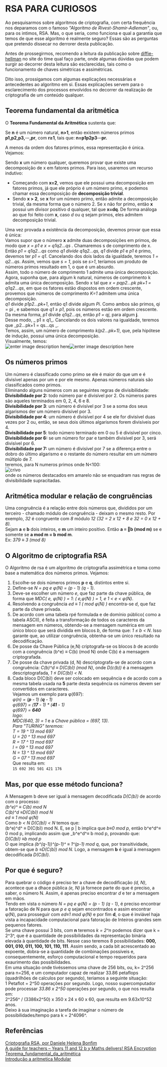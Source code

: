 ﻿---
layout: post
category: example2
---

# RSA PARA CURIOSOS

Ao pesquisarmos sobre algoritmos de criptografia, com certa frequência nos deparamos com o famoso _"Algoritmo de Rivest-Shamir-Adleman"_, ou, para os intimos, RSA. Mas, o que seria, como funciona e qual a garantia que temos de que esse algoritmo é realmente seguro? Essas são as perguntas que pretendo dissecar no derrorer desta publicação.

Antes de prossegirmos, recomendo a leitura da publicação sobre [diffie-hellman]([https://deadlock.team/wtf/2019/01/23/Diffie-Hellman/](https://deadlock.team/wtf/2019/01/23/Diffie-Hellman/)) no site do time qual faço parte, onde algumas dúvidas que podem surgir ao decorrer desta leitura são esclarecidas,
tais como o funcionamento de chaves simétricas e assimétricas.

Dito isso, prossigamos com algumas explicações necessárias e antecedentes ao algoritmo em si. Essas explicações servem para o esclarecimento dos processos envolvidos no decorrer da realização de criptografia de um conteúdo qualquer.

## Teorema fundamental da aritmética

O **Teorema Fundamental da Aritmética** sustenta que:

Se **n** é um número natural, **n>1**, então existem números primos **p1,p2,p3,⋯,pr**, com **r≥1**, tais que:
	**n=p1p2p3⋯pr.**

A menos da ordem dos fatores primos, essa representação é única. Vejamos:

Sendo **x** um número qualquer, queremos provar que existe uma decomposição de x em fatores primos. Para isso, usaremos um recurso indutivo:  
-   Começando com **x=2**, vemos que ele possui uma decomposição em fatores primos, já que ele próprio é um número primo, e podemos chamar essa decomposição de  **decomposição trivial**.
-   Sendo **x > 2**, se **x** for um número primo, então admite a decomposição trivial, da mesma forma que o número 2. Se x não for primo, então **x** possui um divisor positivo d qualquer, tal que **x=dq**. De forma análoga ao que foi feito com **x**, caso _d_ ou _q_ sejam primos, eles admitem decomposição trivial. 
   
   
Uma vez provada a existência da decomposição, devemos provar que essa é única:  
Vamos supor que o número **x** admite duas decomposições em primos, de modo que _x = p1 e x = q1q2...qs_ . Chamaremos s de comprimento de x.  
Então  _p1 = q1q2...qs_ como _q1 divide  q1q2...qs, q1_ divide _p1_  e  _p1_ é primo, devemos ter  _p1 = q1_. Cancelando dos dois lados da igualdade, teremos  _1 = q2...qs_. Assim, vemos que  _s = 1_, pois se  _s>1_, teríamos um produto de números primos resultado em 1, o que é um absurdo.  
Assim, todo o número de comprimento 1 admite uma única decomposição.  
Agora, suponha que, para algum k natural, números de comprimento k admita uma única decomposição. Sendo x tal que  _x = pqp2...pk pk+1 = q1q2...qs_, em que os fatores estão dispostos em ordem crescente, provemos que números de comprimento  _K=1_ admitem uma única decomposição.  
_q1_  divide  _p1p2...pk+1_, então  q1  divide algum  _Pi_. Como ambos são primos, qi = pi  , e sabemos que  _q1 ≥ p1_, pois os números estão em ordem crescente. Da mesma forma,  _p1_ divide _q1q2...qs_, então _p1 = qj_, para algum **j**.  
Desse modo, _ p1 ≥ q1_. Cancelando os dois valores na igualdade, teremos que _p2...pk+1 = qs...qs _.  
Temos, assim, um número de comprimento  _k(p2...pk+1)_, que, pela hipótese de indução, possui uma única decomposição.  
Visualmente, temos:  
  ![enter image description here](http://clubes.obmep.org.br/blog/wp-content/uploads/2015/11/primos2.png)![enter image description here](http://clubes.obmep.org.br/blog/wp-content/uploads/2015/11/primos1.png)  
## Os números primos  
Um número é classificado como primo se ele é maior do que um e é divisível apenas por um e por ele mesmo. Apenas números naturais são classificados como primos.  
Eliminando alguns números com as seguintes regras de divisibilidade:  
**Divisibilidade por 2:** todo número par é divisível por 2. Os números pares são aqueles terminados em 0, 2, 4, 6 e 8.  
**Divisibilidade por 3**: um número é divisível por 3 se a soma dos seus algarismos der um número divisível por 3.  
**Divisibilidade por 4**: um número é divisível por 4 se ele for divisível duas vezes por 2 ou, então, se seus dois últimos algarismos forem divisíveis por 4.  
**Divisibilidade por 5**: todo número terminado em 0 ou 5 é divisível por cinco.  
**Divisibilidade por 6:**  se um número for par e também divisível por 3, será divisível por 6.  
**Divisibilidade por 7:**  um número é divisível por 7 se a diferença entre o dobro do último algarismo e o restante do número resultar em um número múltiplo de 7.  
teremos, para N numeros primos onde N<100:  
![crivo](https://s1.static.brasilescola.uol.com.br/img/2015/11/numeros-primos-.jpg)  
onde os números destacados em amarelo não se enquadram nas regras de divisibilidade supracitadas.  
## Aritmética modular e relação de congruências  
Uma congruência é a relação entre dois números que, divididos por um terceiro - chamado módulo de congruência - deixam o mesmo resto. Por exemplo, _32_ é congruente com _8_ módulo _12 (32 = 2 x 12 + 8 e 32 = 0 x 12 + 8)._   
Sejam **a** e **b** dois inteiros, e **m** um inteiro positivo. Então **a ≡ b (mod m)** se e somente se **a mod m = b mod m**.  
Ex: _379 ≡ 3 (mod 8)_    
## O Algoritmo de criptografia RSA  
O Algoritmo de rsa é um algoritmo de criptografia assimétrica e toma como base a matemática dos números primos. Vejamos:  
1.  Escolhe-se dois números primos **p** e **q**, distintos entre si.
2. Define-se _N = pq e φ(N) = (p - 1) (q - 1)_.
3. Deve-se escolher um número _e_, que faz parte da chave pública, de forma que _MDC( e, φ(N) ) = 1_: _( e,φ(N) ) = 1, e 1 < e < φ(N)_.
4. Resolvendo a congruência _ed ≡ 1 ( mod φ(N) )_ encontra-se _d_, que faz parte da chave privada.
5. De acordo com uma tabela rpé formulada e de domínio público( como a tabela ASCII), é feita a transformação de todos os caracteres da mensagem em números, obtendo-se a mensagem numérica em um único bloco que será dividida em blocos _b_, de forma que:  _1 ≤ b < N_. Isso garante que, ao utilizar congruência, obtenha-se um único resultado na decodificação.
6. De posse da Chave Pública (e,N) criptografa-se os blocos _b_ de acordo com a congruência (b^e) ≡ C(b) (mod N) onde C(b) é a mensagem criptografada.
7. De posse da chave privada (d, N) descriptografa-se de acordo com a congruência: _C(b)^d ≡ D(C(b)) (mod N)_, onde _D(c(b))_ é a mensagem descriptografada, _1 ≤ D(C(b)) < N._
8. Cada bloco D(C(b)) deve ser colocado em sequência e de acordo com a mesma tabela usada na **5** parte desta sequência  os números devem ser convertidos em caracteres.  
Vejamos um exemplo para φ(697):  
_φ(n) = (**p** - 1)  (**q** - 1)_  
_φ(697) = (**17** - 1) * (**41** - 1)_  
_φ(697) = **640**_  
*logo*:  
_MDC(640, 3) = 1_ e a _Chave pública = (697, 13)._  
*Para "TURING" teremos:*  
_T = 19 ^ 13 mod 697_  
_U = 20 ^ 13 mod 697_  
_R = 17 ^ 13 mod 697_  
_I = 09 ^ 13 mod 697_  
_N = 13 ^ 13 mod 697_  
_G = 07 ^ 13 mod 697_  
Que resulta em:  
`15 692 391 501 421 176`   
## Mas, por que esse método funciona?  
A Mensagem b deve ser igual à mensagem decodificada _D(C(b))_ de acordo com o processo:  
_(b^e)^ ≡ C(b) mod N_  
_C(b)^d ≡D(C(b)) mod N_  
_ed ≡ 1 mod φ(N)_  
Como _b < N D(C(b)) < N_ temos que:  
(b^e)^d^ ≡ D(C(b)) mod N. E, se p | b implica que _b≡0 mod p_, então b^e^d^≡ 0 mod p, implicando assim que _b^e^d^≡ b mod p, provando que:  
_D(C(b)) ≡b mod p_  
O que implica _(b^(q-1))^(p-1)^ ≡ 1^(p-1) mod q_, que, por transitividade, obtem-se que _b ≡D(C(b)) mod N._ Logo, a mensagem **b** é igual à mensagem decodificada _D(C(b))_.  
## Por que é seguro?  
Para quebrar o código é preciso ter a chave de decodificação _(d, N)_, acontece que a dhace pública _(e, N)_ já fornece parte do que é preciso, a saber, o número N. Assim, é apenas preciso encontrar _d_ e ter a mensagem em mãos.  
Tendo em vista o  número  _N = pq e φ(N) = (p - 1) (q - 1)_, é preciso encontrar a fatoração de N para que _p e q_ sejam encontrrados e assim encontrar φ(N), para prosseguir com _ed≡1 mod φ(N)_ e por fim **d**, o que é inviável haja vista a incapacidade computacional para fatoração de Inteiros grandes sem pequenos fatores.  
Se uma chave possui 3 bits, com **n** teremos _k = 2^n_ podemos dizer que k = 2^3^, que é a quantidade de possibilidades da representação binária elevada à quantidade de bits. Nesse caso teremos 8 possibilidades: **000, 001, 010, 011, 100, 101, 110, 111**. Assim sendo, a cada bit acrescentado ao expoente, dobra-se a quantidade de combinações possíveis e, consequentemente, esforço computacional e tempo requeridos para exaurimento das possibilidades.  
Em uma situação onde tivéssemos uma chave de 256 bits, ou, k= 2^256 para n=256, e um computador capaz de realizar 33.86 petaflops (quadrilhões de calculos por segundo), teriamos a seguinte situação:  
1 Petaflot = 2^50 operações por segundo.  Logo, nosso supercomputador pode processar _33.86 x 2^50_ operações por segundo, o que nos resulta em:  
2^256^ / (3386x2^50) x 350 x 24 x 60 x 60, que resulta em 9.63x10^52 anos.  
Deixo à sua imaginação a tarefa de imaginar o número de possibilidades/tempo para k = 2^4096^.  
## Referências  
[Criptografia RSA, por Daniele Helena Bonfim](https://upload.wikimedia.org/wikipedia/commons/1/1b/ASCII-Table-wide.svg)  
[A guide for teachers – Years 11 and 12 b y Maths delivers! RSA Encryption](https://www.amsi.org.au/teacher_modules/pdfs/Maths_delivers/Encryption5.pdf)  
[Teorema_fundamental_da_aritmética](https://pt.wikipedia.org/wiki/Teorema_fundamental_da_aritm%C3%A9tica)  
[Introdução a aritmetica Modular](https://www.cin.ufpe.br/~gdcc/matdis/aulas/aritmeticaModular.pdf)  